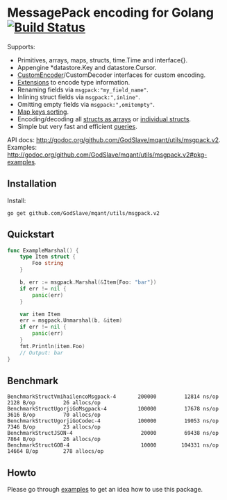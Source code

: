 # MessagePack encoding for Golang [![Build Status](https://travis-ci.org/vmihailenco/msgpack.svg?branch=v2)](https://travis-ci.org/vmihailenco/msgpack)

Supports:
- Primitives, arrays, maps, structs, time.Time and interface{}.
- Appengine *datastore.Key and datastore.Cursor.
- [CustomEncoder](http://godoc.org/github.com/GodSlave/mqant/utils/msgpack.v2#example-CustomEncoder)/CustomDecoder interfaces for custom encoding.
- [Extensions](http://godoc.org/github.com/GodSlave/mqant/utils/msgpack.v2#example-RegisterExt) to encode type information.
- Renaming fields via `msgpack:"my_field_name"`.
- Inlining struct fields via `msgpack:",inline"`.
- Omitting empty fields via `msgpack:",omitempty"`.
- [Map keys sorting](https://godoc.org/github.com/GodSlave/mqant/utils/msgpack.v2#Encoder.SortMapKeys).
- Encoding/decoding all [structs as arrays](https://godoc.org/github.com/GodSlave/mqant/utils/msgpack.v2#Encoder.StructAsArray) or [individual structs](https://godoc.org/github.com/GodSlave/mqant/utils/msgpack.v2#example-Marshal--AsArray).
- Simple but very fast and efficient [queries](https://godoc.org/github.com/GodSlave/mqant/utils/msgpack.v2#example-Decoder-Query).

API docs: http://godoc.org/github.com/GodSlave/mqant/utils/msgpack.v2.
Examples: http://godoc.org/github.com/GodSlave/mqant/utils/msgpack.v2#pkg-examples.

## Installation

Install:

```shell
go get github.com/GodSlave/mqant/utils/msgpack.v2
```

## Quickstart

```go
func ExampleMarshal() {
	type Item struct {
		Foo string
	}

	b, err := msgpack.Marshal(&Item{Foo: "bar"})
	if err != nil {
		panic(err)
	}

	var item Item
	err = msgpack.Unmarshal(b, &item)
	if err != nil {
		panic(err)
	}
	fmt.Println(item.Foo)
	// Output: bar
}
```

## Benchmark

```
BenchmarkStructVmihailencoMsgpack-4   	  200000	     12814 ns/op	    2128 B/op	      26 allocs/op
BenchmarkStructUgorjiGoMsgpack-4      	  100000	     17678 ns/op	    3616 B/op	      70 allocs/op
BenchmarkStructUgorjiGoCodec-4        	  100000	     19053 ns/op	    7346 B/op	      23 allocs/op
BenchmarkStructJSON-4                 	   20000	     69438 ns/op	    7864 B/op	      26 allocs/op
BenchmarkStructGOB-4                  	   10000	    104331 ns/op	   14664 B/op	     278 allocs/op
```

## Howto

Please go through [examples](http://godoc.org/github.com/GodSlave/mqant/utils/msgpack.v2#pkg-examples) to get an idea how to use this package.
